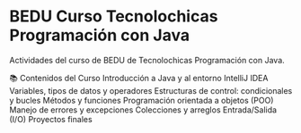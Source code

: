 # BEDU Curso Tecnolochicas Programación con Java
Actividades del curso de BEDU de Tecnolochicas Programación con Java.

📚 Contenidos del Curso
Introducción a Java y al entorno IntelliJ IDEA
Variables, tipos de datos y operadores
Estructuras de control: condicionales y bucles
Métodos y funciones
Programación orientada a objetos (POO)
Manejo de errores y excepciones
Colecciones y arreglos
Entrada/Salida (I/O)
Proyectos finales

